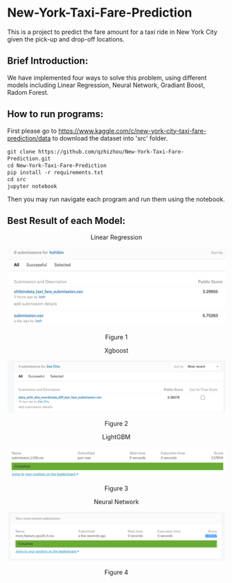 # New-York-Taxi-Fare-Prediction

This is a project to predict the fare amount for a taxi ride in New York City given the pick-up and drop-off locations.

## Brief Introduction:

We have implemented four ways to solve this problem, using different models including Linear Regression, Neural Network, Gradiant Boost, Radom Forest.

## How to run programs:

First please go to https://www.kaggle.com/c/new-york-city-taxi-fare-prediction/data to download the dataset into 'src' folder.

```
git clone https://github.com/qzhizhou/New-York-Taxi-Fare-Prediction.git
cd New-York-Taxi-Fare-Prediction
pip install -r requirements.txt
cd src
jupyter notebook
```

Then you may run navigate each program and run them using the notebook.

## Best Result of each Model:
<p align="center">Linear Regression</p>

![](https://github.com/qzhizhou/New-York-Taxi-Fare-Prediction/blob/master/pic/Linear.png)

<p align="center">Figure 1</p>
<p align="center">Xgboost</p>

![](https://github.com/qzhizhou/New-York-Taxi-Fare-Prediction/blob/master/pic/xgboost.png)

<p align="center">Figure 2</p>
<p align="center">LightGBM</p>

![](https://github.com/qzhizhou/New-York-Taxi-Fare-Prediction/blob/master/pic/lightGBM.png)

<p align="center">Figure 3</p>
<p align="center">Neural Network</p>

![](https://github.com/qzhizhou/New-York-Taxi-Fare-Prediction/blob/master/pic/NeuralNetwork.png)

<p align="center">Figure 4</p>
